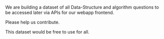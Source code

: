 We are building a dataset of all Data-Structure and algorithm questions to be accessed later via APIs for our webapp frontend.

Please help us contribute.

This dataset would be free to use for all.
